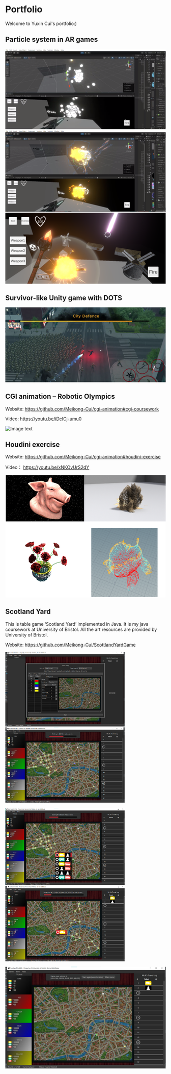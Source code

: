 # Portfolio
Welcome to Yuxin Cui's portfolio:)

## Particle system in AR games
![Image text](https://github.com/Meikong-Cui/Portfolio/blob/main/image/AR_Bullet.png)
![Image text](https://github.com/Meikong-Cui/Portfolio/blob/main/image/AR_Fireball.png)
![Image text](https://github.com/Meikong-Cui/Portfolio/blob/main/image/AR_Explosion.png)

## Survivor-like Unity game with DOTS
![Image text](https://github.com/Meikong-Cui/Portfolio/blob/main/image/Survivor-like.png)

## CGI animation – Robotic Olympics
Website:  	https://github.com/Meikong-Cui/cgi-animation#cgi-coursework 

Video:		https://youtu.be/iDcICj-umu0 

![Image text](https://github.com/Meikong-Cui/Portfolio/blob/main/image/Picture1.png)

## Houdini exercise
Website:  	https://github.com/Meikong-Cui/cgi-animation#houdini-exercise

Video：		https://youtu.be/xNKOvUrS2dY 

![Image text](https://github.com/Meikong-Cui/Portfolio/blob/main/image/houdini.png)


## Scotland Yard
This is table game ‘Scotland Yard’ implemented in Java. It is my java coursework at University of Bristol. All the art resources are provided by University of Bristol.

Website:		https://github.com/Meikong-Cui/ScottlandYardGame 

<img src="https://github.com/Meikong-Cui/Portfolio/blob/main/image/1.png" width="375px"><img src="https://github.com/Meikong-Cui/Portfolio/blob/main/image/2.png" width="375px">

<img src="https://github.com/Meikong-Cui/Portfolio/blob/main/image/3.png" width="375px"><img src="https://github.com/Meikong-Cui/Portfolio/blob/main/image/4.png" width="375px">

<img src="https://github.com/Meikong-Cui/Portfolio/blob/main/image/5.png" width="800px">

